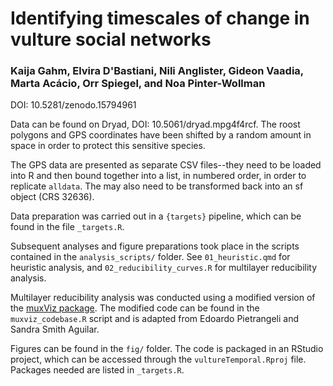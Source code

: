 # Identifying timescales of change in vulture social networks
### Kaija Gahm, Elvira D'Bastiani, Nili Anglister, Gideon Vaadia, Marta Acácio, Orr Spiegel, and Noa Pinter-Wollman
DOI: 10.5281/zenodo.15794961

Data can be found on Dryad, DOI: 10.5061/dryad.mpg4f4rcf. The roost polygons and GPS coordinates have been shifted by a random amount in space in order to protect this sensitive species.

The GPS data are presented as separate CSV files--they need to be loaded into R and then bound together into a list, in numbered order, in order to replicate `alldata`. The may also need to be transformed back into an sf object (CRS 32636).

Data preparation was carried out in a `{targets}` pipeline, which can be found in the file `_targets.R`.

Subsequent analyses and figure preparations took place in the scripts contained in the `analysis_scripts/` folder. See `01_heuristic.qmd` for heuristic analysis, and `02_reducibility_curves.R` for multilayer reducibility analysis.

Multilayer reducibility analysis was conducted using a modified version of the [muxViz package](https://github.com/manlius/muxViz). The modified code can be found in the `muxviz_codebase.R` script and is adapted from Edoardo Pietrangeli and Sandra Smith Aguilar.

Figures can be found in the `fig/` folder. The code is packaged in an RStudio project, which can be accessed through the `vultureTemporal.Rproj` file. Packages needed are listed in `_targets.R`.
